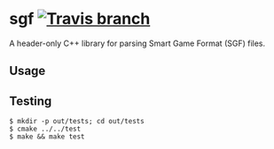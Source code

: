 # sgf [![Travis branch](https://img.shields.io/travis/SentientGo/sgf/master.svg?style=flat-square)](https://travis-ci.org/SentientGo/sgf)

A header-only C++ library for parsing Smart Game Format (SGF) files.

## Usage

## Testing

```console
$ mkdir -p out/tests; cd out/tests
$ cmake ../../test
$ make && make test
```
